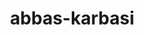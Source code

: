 # abbas-karbasi

<!DOCTYPE html>
<html lang="fa" dir="rtl">
<head>
    <meta charset="UTF-8">
    <meta name="viewport" content="width=device-width, initial-scale=1.0">
    <title>مهندس عباس کرباسی - متخصص نقشه برداری</title>
    <style>
        * {
            margin: 0;
            padding: 0;
            box-sizing: border-box;
        }

        body {
            font-family: 'Tahoma', 'Arial', sans-serif;
            line-height: 1.6;
            color: #333;
            background: linear-gradient(135deg, #667eea 0%, #764ba2 100%);
        }

        .container {
            max-width: 1200px;
            margin: 0 auto;
            padding: 0 20px;
        }

        /* Header */
        header {
            background: rgba(255, 255, 255, 0.95);
            backdrop-filter: blur(10px);
            box-shadow: 0 4px 30px rgba(0, 0, 0, 0.1);
            position: fixed;
            width: 100%;
            top: 0;
            z-index: 1000;
            transition: all 0.3s ease;
        }

        nav {
            display: flex;
            justify-content: space-between;
            align-items: center;
            padding: 1rem 0;
        }

        .logo {
            font-size: 1.8rem;
            font-weight: bold;
            color: #2c3e50;
        }

        .nav-links {
            display: flex;
            list-style: none;
            gap: 2rem;
        }

        .nav-links a {
            text-decoration: none;
            color: #333;
            font-weight: 500;
            transition: color 0.3s ease;
            position: relative;
        }

        .nav-links a:hover {
            color: #667eea;
        }

        .nav-links a::after {
            content: '';
            position: absolute;
            width: 0;
            height: 2px;
            bottom: -5px;
            left: 0;
            background-color: #667eea;
            transition: width 0.3s ease;
        }

        .nav-links a:hover::after {
            width: 100%;
        }

        /* Mobile Menu */
        .mobile-menu {
            display: none;
            flex-direction: column;
            cursor: pointer;
        }

        .mobile-menu span {
            width: 25px;
            height: 3px;
            background: #333;
            margin: 3px 0;
            transition: 0.3s;
        }

        /* Hero Section */
        .hero {
            height: 100vh;
            display: flex;
            align-items: center;
            justify-content: center;
            text-align: center;
            background: linear-gradient(135deg, #667eea 0%, #764ba2 100%);
            position: relative;
            overflow: hidden;
        }

        .hero::before {
            content: '';
            position: absolute;
            top: 0;
            left: 0;
            right: 0;
            bottom: 0;
            background: url('data:image/svg+xml,<svg xmlns="http://www.w3.org/2000/svg" viewBox="0 0 100 100"><defs><pattern id="grid" width="10" height="10" patternUnits="userSpaceOnUse"><path d="M 10 0 L 0 0 0 10" fill="none" stroke="rgba(255,255,255,0.1)" stroke-width="0.5"/></pattern></defs><rect width="100" height="100" fill="url(%23grid)"/></svg>');
            opacity: 0.3;
        }

        .hero-content {
            position: relative;
            z-index: 2;
            color: white;
            max-width: 800px;
        }

        .hero h1 {
            font-size: 3.5rem;
            margin-bottom: 1rem;
            animation: slideInUp 1s ease;
        }

        .hero p {
            font-size: 1.3rem;
            margin-bottom: 2rem;
            animation: slideInUp 1s ease 0.2s both;
        }

        .cta-button {
            display: inline-block;
            padding: 12px 30px;
            background: linear-gradient(45deg, #ff6b6b, #ffa500);
            color: white;
            text-decoration: none;
            border-radius: 50px;
            font-weight: bold;
            transition: all 0.3s ease;
            animation: slideInUp 1s ease 0.4s both;
            box-shadow: 0 8px 30px rgba(255, 107, 107, 0.3);
        }

        .cta-button:hover {
            transform: translateY(-3px);
            box-shadow: 0 12px 40px rgba(255, 107, 107, 0.4);
        }

        /* Sections */
        section {
            padding: 80px 0;
            background: white;
            margin: 20px 0;
            border-radius: 20px;
            box-shadow: 0 10px 50px rgba(0, 0, 0, 0.1);
        }

        h2 {
            font-size: 2.5rem;
            text-align: center;
            margin-bottom: 3rem;
            color: #2c3e50;
            position: relative;
        }

        h2::after {
            content: '';
            position: absolute;
            bottom: -10px;
            left: 50%;
            transform: translateX(-50%);
            width: 80px;
            height: 4px;
            background: linear-gradient(45deg, #667eea, #764ba2);
            border-radius: 2px;
        }

        /* Services Grid */
        .services-grid {
            display: grid;
            grid-template-columns: repeat(auto-fit, minmax(300px, 1fr));
            gap: 2rem;
            margin-top: 3rem;
        }

        .service-card {
            background: linear-gradient(135deg, #f5f7fa 0%, #c3cfe2 100%);
            padding: 2rem;
            border-radius: 15px;
            text-align: center;
            transition: all 0.3s ease;
            border: 1px solid rgba(255, 255, 255, 0.2);
        }

        .service-card:hover {
            transform: translateY(-10px);
            box-shadow: 0 20px 40px rgba(0, 0, 0, 0.1);
        }

        .service-icon {
            font-size: 3rem;
            margin-bottom: 1rem;
            color: #667eea;
        }

        .service-card h3 {
            font-size: 1.5rem;
            margin-bottom: 1rem;
            color: #2c3e50;
        }

        /* Gallery */
        .gallery-grid {
            display: grid;
            grid-template-columns: repeat(auto-fit, minmax(250px, 1fr));
            gap: 1rem;
            margin-top: 3rem;
        }

        .gallery-item {
            position: relative;
            height: 200px;
            border-radius: 15px;
            overflow: hidden;
            cursor: pointer;
            transition: transform 0.3s ease;
        }

        .gallery-item:hover {
            transform: scale(1.05);
        }

        .gallery-item img {
            width: 100%;
            height: 100%;
            object-fit: cover;
            transition: transform 0.3s ease;
        }

        .gallery-item:hover img {
            transform: scale(1.1);
        }

        .gallery-overlay {
            position: absolute;
            top: 0;
            left: 0;
            right: 0;
            bottom: 0;
            background: linear-gradient(135deg, rgba(102, 126, 234, 0.8), rgba(118, 75, 162, 0.8));
            display: flex;
            align-items: center;
            justify-content: center;
            opacity: 0;
            transition: opacity 0.3s ease;
        }

        .gallery-item:hover .gallery-overlay {
            opacity: 1;
        }

        .gallery-overlay h4 {
            color: white;
            font-size: 1.2rem;
            text-align: center;
        }

        /* About Section */
        .about-content {
            display: grid;
            grid-template-columns: 1fr 2fr;
            gap: 3rem;
            align-items: center;
        }

        .about-image {
            text-align: center;
        }

        .profile-img {
            width: 300px;
            height: 300px;
            border-radius: 50%;
            object-fit: cover;
            border: 8px solid #667eea;
            box-shadow: 0 20px 40px rgba(102, 126, 234, 0.3);
        }

        .about-text {
            font-size: 1.1rem;
            line-height: 1.8;
            color: #555;
        }

        /* Contact Form */
        .contact-form {
            max-width: 600px;
            margin: 0 auto;
        }

        .form-group {
            margin-bottom: 1.5rem;
        }

        .form-group label {
            display: block;
            margin-bottom: 0.5rem;
            font-weight: bold;
            color: #2c3e50;
        }

        .form-group input,
        .form-group textarea {
            width: 100%;
            padding: 12px;
            border: 2px solid #e1e8ed;
            border-radius: 10px;
            font-size: 1rem;
            transition: border-color 0.3s ease;
        }

        .form-group input:focus,
        .form-group textarea:focus {
            outline: none;
            border-color: #667eea;
        }

        .submit-btn {
            width: 100%;
            padding: 15px;
            background: linear-gradient(45deg, #667eea, #764ba2);
            color: white;
            border: none;
            border-radius: 10px;
            font-size: 1.1rem;
            font-weight: bold;
            cursor: pointer;
            transition: all 0.3s ease;
        }

        .submit-btn:hover {
            transform: translateY(-2px);
            box-shadow: 0 10px 30px rgba(102, 126, 234, 0.3);
        }

        /* Footer */
        footer {
            background: #2c3e50;
            color: white;
            text-align: center;
            padding: 2rem 0;
            border-radius: 20px 20px 0 0;
        }

        .footer-content {
            display: grid;
            grid-template-columns: repeat(auto-fit, minmax(250px, 1fr));
            gap: 2rem;
            margin-bottom: 2rem;
        }

        .footer-section h3 {
            margin-bottom: 1rem;
            color: #667eea;
        }

        .social-links {
            display: flex;
            justify-content: center;
            gap: 1rem;
            margin-top: 1rem;
        }

        .social-links a {
            color: white;
            font-size: 1.5rem;
            transition: color 0.3s ease;
        }

        .social-links a:hover {
            color: #667eea;
        }

        /* Animations */
        @keyframes slideInUp {
            from {
                opacity: 0;
                transform: translateY(50px);
            }
            to {
                opacity: 1;
                transform: translateY(0);
            }
        }

        /* Responsive Design */
        @media (max-width: 768px) {
            .nav-links {
                display: none;
            }

            .mobile-menu {
                display: flex;
            }

            .hero h1 {
                font-size: 2.5rem;
            }

            .hero p {
                font-size: 1.1rem;
            }

            .about-content {
                grid-template-columns: 1fr;
                text-align: center;
            }

            .profile-img {
                width: 200px;
                height: 200px;
            }

            .services-grid {
                grid-template-columns: 1fr;
            }

            .gallery-grid {
                grid-template-columns: repeat(auto-fit, minmax(200px, 1fr));
            }
        }

        /* Scroll animations */
        .fade-in {
            opacity: 0;
            transform: translateY(30px);
            transition: all 0.6s ease;
        }

        .fade-in.visible {
            opacity: 1;
            transform: translateY(0);
        }
    </style>
</head>
<body>
    <!-- Header -->
    <header>
        <nav class="container">
            <div class="logo">مهندس عباس کرباسی</div>
            <ul class="nav-links">
                <li><a href="#home">خانه</a></li>
                <li><a href="#services">خدمات</a></li>
                <li><a href="#gallery">گالری</a></li>
                <li><a href="#about">درباره ما</a></li>
                <li><a href="#contact">تماس</a></li>
            </ul>
            <div class="mobile-menu">
                <span></span>
                <span></span>
                <span></span>
            </div>
        </nav>
    </header>

    <!-- Hero Section -->
    <section id="home" class="hero">
        <div class="hero-content">
            <h1>مهندس عباس کرباسی</h1>
            <p>متخصص نقشه‌برداری و خدمات مهندسی دقیق</p>
            <a href="#services" class="cta-button">مشاهده خدمات</a>
        </div>
    </section>

    <!-- Services Section -->
    <section id="services">
        <div class="container">
            <h2 class="fade-in">خدمات ما</h2>
            <div class="services-grid">
                <div class="service-card fade-in">
                    <div class="service-icon">📐</div>
                    <h3>نقشه‌برداری ملکی</h3>
                    <p>انجام نقشه‌برداری دقیق املاک و مستغلات با استفاده از جدیدترین تجهیزات و روش‌های علمی</p>
                </div>
                <div class="service-card fade-in">
                    <div class="service-icon">🗺️</div>
                    <h3>نقشه‌برداری توپوگرافی</h3>
                    <p>تهیه نقشه‌های توپوگرافی با دقت بالا برای پروژه‌های عمرانی و ساختمانی</p>
                </div>
                <div class="service-card fade-in">
                    <div class="service-icon">🛰️</div>
                    <h3>GPS و مختصات‌یابی</h3>
                    <p>خدمات تعیین مختصات دقیق با استفاده از سیستم‌های ماهواره‌ای پیشرفته</p>
                </div>
                <div class="service-card fade-in">
                    <div class="service-icon">📊</div>
                    <h3>محاسبات مساحت</h3>
                    <p>انجام دقیق محاسبات مساحت و حجم برای پروژه‌های مختلف</p>
                </div>
                <div class="service-card fade-in">
                    <div class="service-icon">🏗️</div>
                    <h3>نظارت پروژه</h3>
                    <p>نظارت و کنترل دقیق بر اجرای پروژه‌های عمرانی و ساختمانی</p>
                </div>
                <div class="service-card fade-in">
                    <div class="service-icon">📋</div>
                    <h3>مشاوره مهندسی</h3>
                    <p>ارائه مشاوره‌های تخصصی در زمینه نقشه‌برداری و مهندسی</p>
                </div>
            </div>
        </div>
    </section>

    <!-- Gallery Section -->
    <section id="gallery">
        <div class="container">
            <h2 class="fade-in">گالری پروژه‌ها</h2>
            <div class="gallery-grid">
                <div class="gallery-item fade-in">
                    <img src="data:image/svg+xml,<svg xmlns='http://www.w3.org/2000/svg' width='300' height='200'><rect width='300' height='200' fill='%23667eea'/><text x='150' y='100' text-anchor='middle' dy='0.3em' fill='white' font-size='16'>نقشه‌برداری ملکی</text></svg>" alt="نقشه‌برداری ملکی">
                    <div class="gallery-overlay">
                        <h4>نقشه‌برداری ملکی دقیق</h4>
                    </div>
                </div>
                <div class="gallery-item fade-in">
                    <img src="data:image/svg+xml,<svg xmlns='http://www.w3.org/2000/svg' width='300' height='200'><rect width='300' height='200' fill='%23764ba2'/><text x='150' y='100' text-anchor='middle' dy='0.3em' fill='white' font-size='16'>نقشه توپوگرافی</text></svg>" alt="نقشه توپوگرافی">
                    <div class="gallery-overlay">
                        <h4>نقشه‌های توپوگرافی</h4>
                    </div>
                </div>
                <div class="gallery-item fade-in">
                    <img src="data:image/svg+xml,<svg xmlns='http://www.w3.org/2000/svg' width='300' height='200'><rect width='300' height='200' fill='%23ff6b6b'/><text x='150' y='100' text-anchor='middle' dy='0.3em' fill='white' font-size='16'>تجهیزات GPS</text></svg>" alt="تجهیزات GPS">
                    <div class="gallery-overlay">
                        <h4>تجهیزات مدرن GPS</h4>
                    </div>
                </div>
                <div class="gallery-item fade-in">
                    <img src="data:image/svg+xml,<svg xmlns='http://www.w3.org/2000/svg' width='300' height='200'><rect width='300' height='200' fill='%23ffa500'/><text x='150' y='100' text-anchor='middle' dy='0.3em' fill='white' font-size='16'>پروژه عمرانی</text></svg>" alt="پروژه عمرانی">
                    <div class="gallery-overlay">
                        <h4>نظارت پروژه‌های عمرانی</h4>
                    </div>
                </div>
                <div class="gallery-item fade-in">
                    <img src="data:image/svg+xml,<svg xmlns='http://www.w3.org/2000/svg' width='300' height='200'><rect width='300' height='200' fill='%2334495e'/><text x='150' y='100' text-anchor='middle' dy='0.3em' fill='white' font-size='16'>محاسبات دقیق</text></svg>" alt="محاسبات">
                    <div class="gallery-overlay">
                        <h4>محاسبات مساحت دقیق</h4>
                    </div>
                </div>
                <div class="gallery-item fade-in">
                    <img src="data:image/svg+xml,<svg xmlns='http://www.w3.org/2000/svg' width='300' height='200'><rect width='300' height='200' fill='%2327ae60'/><text x='150' y='100' text-anchor='middle' dy='0.3em' fill='white' font-size='16'>مشاوره مهندسی</text></svg>" alt="مشاوره">
                    <div class="gallery-overlay">
                        <h4>خدمات مشاوره‌ای</h4>
                    </div>
                </div>
            </div>
        </div>
    </section>

    <!-- About Section -->
    <section id="about">
        <div class="container">
            <h2 class="fade-in">درباره مهندس عباس کرباسی</h2>
            <div class="about-content">
                <div class="about-image fade-in">
                    <img src="data:image/svg+xml,<svg xmlns='http://www.w3.org/2000/svg' width='300' height='300'><circle cx='150' cy='150' r='140' fill='%23667eea'/><text x='150' y='160' text-anchor='middle' dy='0.3em' fill='white' font-size='24'>مهندس کرباسی</text></svg>" alt="مهندس عباس کرباسی" class="profile-img">
                </div>
                <div class="about-text fade-in">
                    <p>مهندس عباس کرباسی با بیش از ۱۵ سال تجربه در زمینه نقشه‌برداری و مهندسی نقشه، خدمات متنوع و با کیفیتی را در سراسر کشور ارائه می‌دهد.</p>
                    
                    <p>تخصص‌های اصلی ما شامل نقشه‌برداری ملکی، توپوگرافی، استفاده از تجهیزات مدرن GPS، و ارائه مشاوره‌های تخصصی می‌باشد.</p>
                    
                    <p>با استفاده از جدیدترین تکنولوژی‌ها و روش‌های علمی، ما متعهد به ارائه دقیق‌ترین و با کیفیت‌ترین خدمات به مشتریان عزیز هستیم.</p>
                    
                    <p><strong>مدارک و گواهی‌نامه‌ها:</strong></p>
                    <ul style="margin-top: 1rem; padding-right: 2rem;">
                        <li>کارشناسی ارشد مهندسی نقشه‌برداری</li>
                        <li>گواهی‌نامه کار با تجهیزات GPS</li>
                        <li>مجوز رسمی نقشه‌برداری از سازمان نظام مهندسی</li>
                        <li>گواهی‌نامه نظارت بر پروژه‌های عمرانی</li>
                    </ul>
                </div>
            </div>
        </div>
    </section>

    <!-- Contact Section -->
    <section id="contact">
        <div class="container">
            <h2 class="fade-in">تماس با ما</h2>
            <div class="contact-form fade-in">
                <form>
                    <div class="form-group">
                        <label for="name">نام و نام خانوادگی:</label>
                        <input type="text" id="name" name="name" required>
                    </div>
                    <div class="form-group">
                        <label for="phone">شماره تماس:</label>
                        <input type="tel" id="phone" name="phone" required>
                    </div>
                    <div class="form-group">
                        <label for="email">ایمیل:</label>
                        <input type="email" id="email" name="email">
                    </div>
                    <div class="form-group">
                        <label for="service">نوع خدمت مورد نظر:</label>
                        <select id="service" name="service" style="width: 100%; padding: 12px; border: 2px solid #e1e8ed; border-radius: 10px; font-size: 1rem;">
                            <option value="">انتخاب کنید...</option>
                            <option value="property">نقشه‌برداری ملکی</option>
                            <option value="topography">نقشه‌برداری توپوگرافی</option>
                            <option value="gps">خدمات GPS</option>
                            <option value="calculation">محاسبات مساحت</option>
                            <option value="supervision">نظارت پروژه</option>
                            <option value="consultation">مشاوره مهندسی</option>
                        </select>
                    </div>
                    <div class="form-group">
                        <label for="message">پیام شما:</label>
                        <textarea id="message" name="message" rows="5" placeholder="لطفاً توضیحات بیشتری از پروژه خود ارائه دهید..."></textarea>
                    </div>
                    <button type="submit" class="submit-btn">ارسال پیام</button>
                </form>
            </div>
        </div>
    </section>

    <!-- Footer -->
    <footer>
        <div class="container">
            <div class="footer-content">
                <div class="footer-section">
                    <h3>اطلاعات تماس</h3>
                    <p>📞 تلفن: ۰۹۱۲۳۴۵۶۷۸۹</p>
                    <p>📧 ایمیل: info@karbasi-survey.ir</p>
                    <p>📍 آدرس: تهران، خیابان ولیعصر</p>
                </div>
                <div class="footer-section">
                    <h3>خدمات سریع</h3>
                    <p>• نقشه‌برداری اضطراری</p>
                    <p>• مشاوره رایگان</p>
                    <p>• خدمات ۲۴ ساعته</p>
                </div>
                <div class="footer-section">
                    <h3>شبکه‌های اجتماعی</h3>
                    <div class="social-links">
                        <a href="#">📱</a>
                        <a href="#">📧</a>
                        <a href="#">💼</a>
                    </div>
                </div>
            </div>
            <div style="border-top: 1px solid #444; padding-top: 1rem; margin-top: 2rem;">
                <p>&copy; ۱۴۰۳ مهندس عباس کرباسی. تمامی حقوق محفوظ است.</p>
            </div>
        </div>
    </footer>

    <script>
        // Smooth scrolling for navigation links
        document.querySelectorAll('a[href^="#"]').forEach(anchor => {
            anchor.addEventListener('click', function (e) {
                e.preventDefault();
                const target = document.querySelector(this.getAttribute('href'));
                if (target) {
                    target.scrollIntoView({
                        behavior: 'smooth',
                        block: 'start'
                    });
                }
            });
        });

        // Scroll animations
        const observerOptions = {
            threshold: 0.1,
            rootMargin: '0px 0px -50px 0px'
        };

        const observer = new IntersectionObserver(function(entries) {
            entries.forEach(entry => {
                if (entry.isIntersecting) {
                    entry.target.classList.add('visible');
                }
            });
        }, observerOptions);

        document.querySelectorAll('.fade-in').forEach(el => {
            observer.observe(el);
        });

        // Header background change on scroll
        window.addEventListener('scroll', function() {
            const header = document.querySelector('header');
            if (window.scrollY > 100) {
                header.style.background = 'rgba(255, 255, 255, 0.98)';
            } else {
                header.style.background = 'rgba(255, 255, 255, 0.95)';
            }
        });

        // Form submission
        document.querySelector('form').addEventListener('submit', function(e) {
            e.preventDefault();
            alert('پیام شما با موفقیت ارسال شد! به زودی با شما تماس خواهیم گرفت.');
        });

        // Mobile menu toggle
        const mobileMenu = document.querySelector('.mobile-menu');
        const navLinks = document.querySelector('.nav-links');

        mobileMenu.addEventListener('click', function() {
            navLinks.style.display = navLinks.style.display === 'flex' ? 'none' : 'flex';
        });

        // Gallery hover effects
        document.querySelectorAll('.gallery-item').forEach(item => {
            item.addEventListener('mouseenter', function() {
                this.style.transform = 'scale(1.05) rotateY(5deg)';
            });
            
            item.addEventListener('mouseleave', function() {
                this.style.transform = 'scale(1) rotateY(0deg)';
            });
        });

        // Service cards animation on hover
        document.querySelectorAll('.service-card').forEach(card => {
            card.addEventListener('mouseenter', function() {
                this.style.transform = 'translateY(-15px) scale(1.02)';
                this.style.boxShadow = '0 25px 50px rgba(0, 0, 0, 0.15)';
            });
            
            card.addEventListener('mouseleave', function() {
                this.style.transform = 'translateY(0) scale(1)';
                this.style.boxShadow = '0 10px 30px rgba(0, 0, 0, 0.1)';
            });
        });

        // Add typing effect to hero text
        function typeWriter(element, text, speed = 100) {
            let i = 0;
            element.innerHTML = '';
            function type() {
                if (i < text.length) {
                    element.innerHTML += text.charAt(i);
                    i++;
                    setTimeout(type, speed);
                }
            }
            type();
        }

        // Initialize typing effect after page load
        window.addEventListener('load', function() {
            setTimeout(() => {
                const heroTitle = document.querySelector('.hero h1');
                const heroSubtitle = document.querySelector('.hero p');
                
                if (heroTitle && heroSubtitle) {
                    typeWriter(heroTitle, 'مهندس عباس کرباسی', 150);
                    setTimeout(() => {
                        typeWriter(heroSubtitle, 'متخصص نقشه‌برداری و خدمات مهندسی دقیق', 80);
                    }, 2500);
                }
            }, 1000);
        });

        // Add parallax effect to hero section
        window.addEventListener('scroll', function() {
            const scrolled = window.pageYOffset;
            const hero = document.querySelector('.hero');
            const rate = scrolled * -0.5;
            
            if (hero) {
                hero.style.transform = `translateY(${rate}px)`;
            }
        });

        // Add counter animation for statistics (if you want to add a stats section later)
        function animateCounters() {
            const counters = document.querySelectorAll('.counter');
            counters.forEach(counter => {
                const target = parseInt(counter.getAttribute('data-target'));
                const count = parseInt(counter.innerText);
                const increment = target / 100;
                
                if (count < target) {
                    counter.innerText = Math.ceil(count + increment);
                    setTimeout(() => animateCounters(), 50);
                } else {
                    counter.innerText = target;
                }
            });
        }

        // Add floating elements animation
        function createFloatingElements() {
            const hero = document.querySelector('.hero');
            for (let i = 0; i < 6; i++) {
                const element = document.createElement('div');
                element.className = 'floating-element';
                element.style.cssText = `
                    position: absolute;
                    width: ${Math.random() * 60 + 20}px;
                    height: ${Math.random() * 60 + 20}px;
                    background: rgba(255, 255, 255, 0.1);
                    border-radius: 50%;
                    top: ${Math.random() * 100}%;
                    left: ${Math.random() * 100}%;
                    animation: float ${Math.random() * 10 + 10}s ease-in-out infinite;
                    z-index: 1;
                `;
                hero.appendChild(element);
            }
        }

        // Add CSS for floating animation
        const floatingCSS = `
            @keyframes float {
                0%, 100% { transform: translateY(0px) rotate(0deg); }
                33% { transform: translateY(-30px) rotate(120deg); }
                66% { transform: translateY(-60px) rotate(240deg); }
            }
        `;
        
        const style = document.createElement('style');
        style.textContent = floatingCSS;
        document.head.appendChild(style);

        // Initialize floating elements
        createFloatingElements();

        // Add loading animation
        window.addEventListener('load', function() {
            document.body.style.opacity = '0';
            document.body.style.transition = 'opacity 0.5s ease';
            
            setTimeout(() => {
                document.body.style.opacity = '1';
            }, 100);
        });

        // Add search functionality (for future use)
        function addSearchFunctionality() {
            const searchInput = document.createElement('input');
            searchInput.type = 'text';
            searchInput.placeholder = 'جستجو...';
            searchInput.style.cssText = `
                padding: 8px 12px;
                border: 2px solid #e1e8ed;
                border-radius: 20px;
                font-size: 0.9rem;
                margin-left: 1rem;
                display: none;
            `;
            
            // Add to navigation (commented out for now)
            // document.querySelector('nav .container').appendChild(searchInput);
        }

        // Add theme toggle functionality (for future dark mode)
        function addThemeToggle() {
            const themeToggle = document.createElement('button');
            themeToggle.innerHTML = '🌙';
            themeToggle.style.cssText = `
                background: none;
                border: none;
                font-size: 1.5rem;
                cursor: pointer;
                padding: 0.5rem;
                border-radius: 50%;
                transition: all 0.3s ease;
            `;
            
            themeToggle.addEventListener('click', function() {
                document.body.classList.toggle('dark-theme');
                this.innerHTML = document.body.classList.contains('dark-theme') ? '☀️' : '🌙';
            });
            
            // Add to navigation (commented out for now)
            // document.querySelector('nav .container').appendChild(themeToggle);
        }

        // Add scroll to top button
        const scrollTopBtn = document.createElement('button');
        scrollTopBtn.innerHTML = '↑';
        scrollTopBtn.style.cssText = `
            position: fixed;
            bottom: 30px;
            right: 30px;
            width: 50px;
            height: 50px;
            background: linear-gradient(45deg, #667eea, #764ba2);
            color: white;
            border: none;
            border-radius: 50%;
            font-size: 1.5rem;
            cursor: pointer;
            box-shadow: 0 4px 20px rgba(102, 126, 234, 0.3);
            transition: all 0.3s ease;
            opacity: 0;
            visibility: hidden;
            z-index: 1000;
        `;

        scrollTopBtn.addEventListener('click', function() {
            window.scrollTo({
                top: 0,
                behavior: 'smooth'
            });
        });

        document.body.appendChild(scrollTopBtn);

        // Show/hide scroll to top button
        window.addEventListener('scroll', function() {
            if (window.scrollY > 300) {
                scrollTopBtn.style.opacity = '1';
                scrollTopBtn.style.visibility = 'visible';
            } else {
                scrollTopBtn.style.opacity = '0';
                scrollTopBtn.style.visibility = 'hidden';
            }
        });

        // Add contact form validation
        function validateForm() {
            const form = document.querySelector('form');
            const inputs = form.querySelectorAll('input[required], select[required], textarea[required]');
            
            inputs.forEach(input => {
                input.addEventListener('blur', function() {
                    if (!this.value.trim()) {
                        this.style.borderColor = '#e74c3c';
                        this.style.boxShadow = '0 0 5px rgba(231, 76, 60, 0.3)';
                    } else {
                        this.style.borderColor = '#27ae60';
                        this.style.boxShadow = '0 0 5px rgba(39, 174, 96, 0.3)';
                    }
                });
            });
        }
        <!-- این کدها را در <head> سایت اضافه کنید -->

<!-- SEO Meta Tags -->
<meta name="description" content="خدمات نقشه‌برداری و مهندسی نقشه توسط مهندس عباس کرباسی. نقشه‌برداری ملکی، توپوگرافی، GPS و محاسبات مساحت">
<meta name="keywords" content="نقشه‌برداری، مهندس کرباسی، نقشه‌برداری ملکی، توپوگرافی، GPS، مساحت، مهندسی نقشه">
<meta name="author" content="مهندس عباس کرباسی">
<meta name="robots" content="index, follow">

<!-- Open Graph (فیسبوک، تلگرام) -->
<meta property="og:title" content="مهندس عباس کرباسی - متخصص نقشه‌برداری">
<meta property="og:description" content="خدمات تخصصی نقشه‌برداری، توپوگرافی و مهندسی نقشه">
<meta property="og:type" content="website">
<meta property="og:url" content="https://yourwebsite.com">
<meta property="og:image" content="https://yourwebsite.com/images/logo.jpg">

<!-- Twitter Cards -->
<meta name="twitter:card" content="summary_large_image">
<meta name="twitter:title" content="مهندس عباس کرباسی - متخصص نقشه‌برداری">
<meta name="twitter:description" content="خدمات تخصصی نقشه‌برداری و مهندسی نقشه">

<!-- Schema.org (Rich Snippets) -->
<script type="application/ld+json">
{
  "@context": "https://schema.org",
  "@type": "ProfessionalService",
  "name": "مهندس عباس کرباسی",
  "description": "خدمات نقشه‌برداری و مهندسی نقشه",
  "url": "https://yourwebsite.com",
  "telephone": "+98-912-345-6789",
  "address": {
    "@type": "PostalAddress",
    "streetAddress": "خیابان ولیعصر",
    "addressLocality": "تهران",
    "addressCountry": "IR"
  },
  "priceRange": "$$",
  "serviceArea": "ایران"
}
</script>

<!-- Favicon -->
<link rel="icon" type="image/png" href="/favicon.png">
<link rel="apple-touch-icon" href="/apple-touch-icon.png">

<!-- Canonical URL -->
<link rel="canonical" href="https://yourwebsite.com">

<!-- Language -->
<meta http-equiv="content-language" content="fa">

<!-- Viewport for mobile -->
<meta name="viewport" content="width=device-width, initial-scale=1.0">

<!-- Sitemap for Google -->
<!-- فایل sitemap.xml بسازید: -->
<!-- 
<?xml version="1.0" encoding="UTF-8"?>
<urlset xmlns="http://www.sitemaps.org/schemas/sitemap/0.9">
  <url>
    <loc>https://yourwebsite.com/</loc>
    <lastmod>2024-01-01</lastmod>
    <changefreq>monthly</changefreq>
    <priority>1.0</priority>
  </url>
</urlset>
-->

<!-- Google Analytics (اختیاری) -->
<!-- 
<script async src="https://www.googletagmanager.com/gtag/js?id=GA_MEASUREMENT_ID"></script>
<script>
  window.dataLayer = window.dataLayer || [];
  function gtag(){dataLayer.push(arguments);}
  gtag('js', new Date());
  gtag('config', 'GA_MEASUREMENT_ID');
</script>
-->

        validateForm();

        console.log('وبسایت مهندس عباس کرباسی با موفقیت بارگذاری شد! 🎉');
    </script>
</html><www class="abbas com"></www>
</body>
